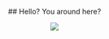 <p align="center">
  <a>
    ## Hello? You around here?
  </a>
</p>

<div align="center">
 <img src="https://github-readme-stats.vercel.app/api?username=zMica&show_icons=true&theme=dracula" />
</div>

